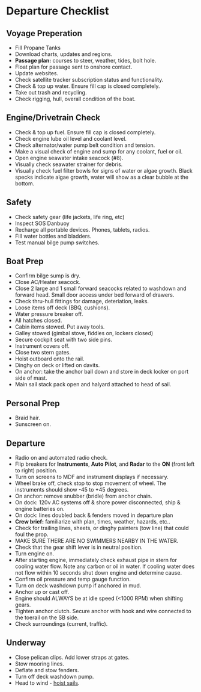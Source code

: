 # Departure Checklist

## Voyage Preperation

* Fill Propane Tanks
* Download charts, updates and regions.
* **Passage plan:** courses to steer, weather, tides, bolt hole.
* Float plan for passage sent to onshore contact.
* Update websites.
* Check satellite tracker subscription status and functionality.
* Check & top up water. Ensure fill cap is closed completely.
* Take out trash and recycling.
* Check rigging, hull, overall condition of the boat.

## Engine/Drivetrain Check

* Check & top up fuel. Ensure fill cap is closed completely.
* Check engine lube oil level and coolant level.
* Check alternator/water pump belt condition and tension.
* Make a visual check of engine and sump for any coolant, fuel or oil.
* Open engine seawater intake seacock (#8).
* Visually check seawater strainer for debris.
* Visually check fuel filter bowls for signs of water or algae growth. Black specks indicate algae growth, water will show as a clear bubble at the bottom.

## Safety

* Check safety gear (life jackets, life ring, etc)
* Inspect SOS Danbuoy
* Recharge all portable devices. Phones, tablets, radios.
* Fill water bottles and bladders.
* Test manual bilge pump switches.

## Boat Prep

* Confirm bilge sump is dry.
* Close AC/Heater seacock.
* Close 2 large and 1 small forward seacocks related to washdown and forward head. Small door access under bed forward of drawers.
* Check thru-hull fittings for damage, deteriation, leaks.
* Loose items off deck (BBQ, cushions).
* Water pressure breaker off.
* All hatches closed.
* Cabin items stowed. Put away tools.
* Galley stowed (gimbal stove, fiddles on, lockers closed)
* Secure cockpit seat with two side pins.
* Instrument covers off.
* Close two stern gates.
* Hoist outboard onto the rail.
* Dinghy on deck or lifted on davits.
* On anchor: take the anchor ball down and store in deck locker on port side of mast.
* Main sail stack pack open and halyard attached to head of sail.

## Personal Prep

* Braid hair.
* Sunscreen on.

## Departure

* Radio on and automated radio check.
* Flip breakers for **Instruments**, **Auto Pilot**, and **Radar** to the **ON** (front left to right) position.
* Turn on screens to MDF and instrument displays if necessary.
* Wheel brake off, check stop to stop movement of wheel. The instruments should show -45 to +45 degrees.
* On anchor: remove snubber (bridle) from anchor chain.
* On dock: 120v AC systems off & shore power disconnected, ship & engine batteries on.
* On dock: lines doubled back & fenders moved in departure plan
* **Crew brief:** familiarize with plan, times, weather, hazards, etc..
* Check for trailing lines, sheets, or dinghy painters (tow line) that could foul the prop.
* MAKE SURE THERE ARE NO SWIMMERS NEARBY IN THE WATER.
* Check that the gear shift lever is in neutral position.
* Turn engine on.
* After starting engine, immediately check exhaust pipe in stern for cooling water flow. Note any carbon or oil in water. If cooling water does not flow within 10 seconds shut down engine and determine cause.
* Confirm oil pressure and temp gauge function.
* Turn on deck washdown pump if anchored in mud.
* Anchor up or cast off.
* Engine should ALWAYS be at idle speed (<1000 RPM) when shifting gears.
* Tighten anchor clutch. Secure anchor with hook and wire connected to the toerail on the SB side.
* Check surroundings (current, traffic).

## Underway

* Close pelican clips. Add lower straps at gates.
* Stow mooring lines.
* Deflate and stow fenders.
* Turn off deck washdown pump.
* Head to wind - [hoist sails](/procedures/raising-sails/).
